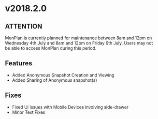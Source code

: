 # v2018.2.0

## ATTENTION
MonPlan is currently planned for maintenance between 8am and 12pm on Wednesday 4th July and 8am and 12pm on Friday 6th July. Users may not be able to access MonPlan during this period.

## Features
- Added Anonymous Snapshot Creation and Viewing
- Added Sharing of Anonymous snapshot(s)

## Fixes
- Fixed UI Issues with Mobile Devices involving side-drawer
- Minor Text Fixes
